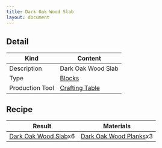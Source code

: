 ```yaml
---
title: Dark Oak Wood Slab
layout: document
---
```

## Detail

|Kind|Content|
|---|---|
|Description|Dark Oak Wood Slab|
|Type|[Blocks](Blocks)|
|Production Tool|[Crafting Table](Crafting_Table)|

## Recipe

|Result|Materials|
|---|---|
|[Dark Oak Wood Slab](Dark_Oak_Wood_Slab)x6|[Dark Oak Wood Planks](Dark_Oak_Wood_Planks)x3|

